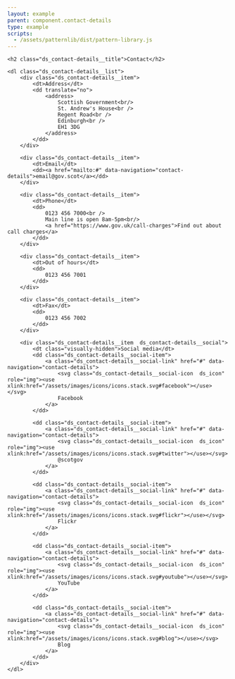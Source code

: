 ```yaml
---
layout: example
parent: component.contact-details
type: example
scripts:
  - /assets/patternlib/dist/pattern-library.js
---
```


<div class="ds_contact-details">

    <h2 class="ds_contact-details__title">Contact</h2>

    <dl class="ds_contact-details__list">
        <div class="ds_contact-details__item">
            <dt>Address</dt>
            <dd translate="no">
                <address>
                    Scottish Government<br/>
                    St. Andrew's House<br />
                    Regent Road<br />
                    Edinburgh<br />
                    EH1 3DG
                </address>
            </dd>
        </div>

        <div class="ds_contact-details__item">
            <dt>Email</dt>
            <dd><a href="mailto:#" data-navigation="contact-details">email@gov.scot</a></dd>
        </div>

        <div class="ds_contact-details__item">
            <dt>Phone</dt>
            <dd>
                0123 456 7000<br />
                Main line is open 8am-5pm<br/>
                <a href="https://www.gov.uk/call-charges">Find out about call charges</a>
            </dd>
        </div>

        <div class="ds_contact-details__item">
            <dt>Out of hours</dt>
            <dd>
                0123 456 7001
            </dd>
        </div>

        <div class="ds_contact-details__item">
            <dt>Fax</dt>
            <dd>
                0123 456 7002
            </dd>
        </div>        

        <div class="ds_contact-details__item  ds_contact-details__social">
            <dt class="visually-hidden">Social media</dt>
            <dd class="ds_contact-details__social-item">
                <a class="ds_contact-details__social-link" href="#" data-navigation="contact-details">            
                    <svg class="ds_contact-details__social-icon  ds_icon" role="img"><use xlink:href="/assets/images/icons/icons.stack.svg#facebook"></use></svg>
                    Facebook
                </a>
            </dd>

            <dd class="ds_contact-details__social-item">
                <a class="ds_contact-details__social-link" href="#" data-navigation="contact-details">            
                    <svg class="ds_contact-details__social-icon  ds_icon" role="img"><use xlink:href="/assets/images/icons/icons.stack.svg#twitter"></use></svg>
                    @scotgov
                </a>
            </dd>

            <dd class="ds_contact-details__social-item">
                <a class="ds_contact-details__social-link" href="#" data-navigation="contact-details">            
                    <svg class="ds_contact-details__social-icon  ds_icon" role="img"><use xlink:href="/assets/images/icons/icons.stack.svg#flickr"></use></svg>
                    Flickr
                </a>
            </dd>

            <dd class="ds_contact-details__social-item">
                <a class="ds_contact-details__social-link" href="#" data-navigation="contact-details">            
                    <svg class="ds_contact-details__social-icon  ds_icon" role="img"><use xlink:href="/assets/images/icons/icons.stack.svg#youtube"></use></svg>
                    YouTube
                </a>
            </dd>

            <dd class="ds_contact-details__social-item">
                <a class="ds_contact-details__social-link" href="#" data-navigation="contact-details">            
                    <svg class="ds_contact-details__social-icon  ds_icon" role="img"><use xlink:href="/assets/images/icons/icons.stack.svg#blog"></use></svg>
                    Blog
                </a>
            </dd>
        </div>
    </dl>

</div>
